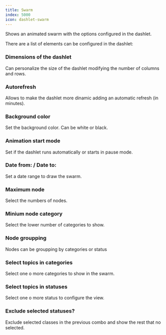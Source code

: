 ```yaml
---
title: Swarm
index: 5000
icon: dashlet-swarm
---
```


Shows an animated swarm with the options configured in the dashlet.

There are a list of elements can be configured in the dashlet:


### Dimensions of the dashlet

Can personalize the size of the dashlet modifying the number of columns and rows.


### Autorefresh

Allows to make the dashlet more dinamic adding an automatic refresh (in minutes).


###  Background color

Set the background color. Can be white or black.


### Animation start mode

Set if the dashlet runs automatically or starts in pause mode.


### Date from: / Date to:

Set a date range to draw the swarm.


### Maximum node

Select the numbers of nodes.


### Minium node category

Select the lower number of categories to show.


### Node groupping

Nodes can be groupping by categories or status


### Select topics in categories

Select one o more categories to show in the swarm.


### Select topics in statuses

Select one o more status to configure the view.

### Exclude selected statuses?

Exclude selected classes in the previous combo and 
show the rest that no selected.